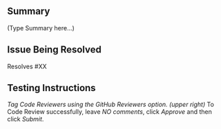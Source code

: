 ## Summary
(Type Summary here...) 

## Issue Being Resolved
Resolves #XX

## Testing Instructions

*Tag Code Reviewers using the GitHub Reviewers option. (upper right)*
To Code Review successfully, leave *NO comments*, click *Approve* and then click *Submit*.
